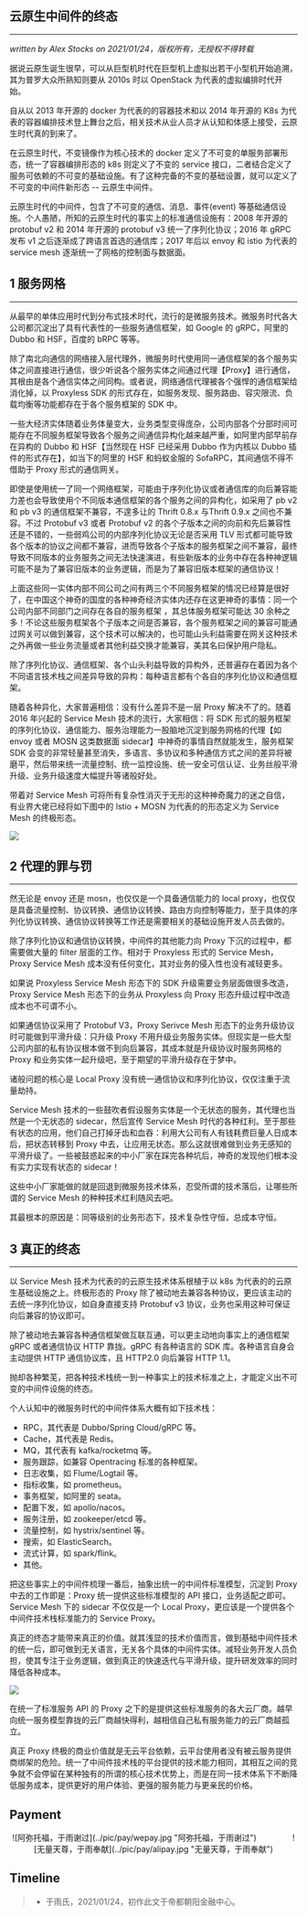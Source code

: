 ## 云原生中间件的终态
---
*written by Alex Stocks on 2021/01/24，版权所有，无授权不得转载*

据说云原生诞生很早，可以从巨型机时代在巨型机上虚拟出若干小型机开始追溯，其为普罗大众所熟知则要从 2010s 时以 OpenStack 为代表的虚拟编排时代开始。

自从以 2013 年开源的 docker 为代表的的容器技术和以 2014 年开源的 K8s 为代表的容器编排技术登上舞台之后，相关技术从业人员才从认知和体感上接受，云原生时代真的到来了。

在云原生时代，不变镜像作为核心技术的 docker 定义了不可变的单服务部署形态，统一了容器编排形态的 k8s 则定义了不变的 service 接口，二者结合定义了服务可依赖的不可变的基础设施。有了这种完备的不变的基础设置，就可以定义了不可变的中间件新形态 -- 云原生中间件。

云原生时代的中间件，包含了不可变的通信、消息、事件(event) 等基础通信设施。个人愚陋，所知的云原生时代的事实上的标准通信设施有：2008 年开源的 protobuf v2 和 2014 年开源的 protobuf v3 统一了序列化协议；2016 年 gRPC 发布 v1 之后逐渐成了跨语言首选的通信库；2017 年后以 envoy 和 istio 为代表的 service mesh 逐渐统一了网格的控制面与数据面。

## 1 服务网格
---

从最早的单体应用时代到分布式技术时代，流行的是微服务技术。微服务时代各大公司都沉淀出了具有代表性的一些服务通信框架，如 Google 的 gRPC，阿里的 Dubbo 和 HSF，百度的 bRPC 等等。

除了南北向通信的网络接入层代理外，微服务时代使用同一通信框架的各个服务实体之间直接进行通信，很少听说各个服务实体之间通过代理【Proxy】进行通信，其根由是各个通信实体之间同构。或者说，网络通信代理被各个强悍的通信框架给消化掉，以 Proxyless SDK 的形式存在，如服务发现、服务路由、容灾限流、负载均衡等功能都存在于各个服务框架的 SDK 中。

一些大经济实体随着业务体量变大，业务类型变得庞杂，公司内部各个分部时间可能存在不同服务框架导致各个服务之间通信异构化越来越严重，如阿里内部早前存在异构的 Dubbo 和 HSF【当然现在 HSF 已经采用 Dubbo 作为内核以 Dubbo 插件的形式存在】，如当下的阿里的 HSF 和蚂蚁金服的 SofaRPC，其间通信不得不借助于 Proxy 形式的通信网关。

即使是使用统一了同一个网络框架，可能由于序列化协议或者通信库的向后兼容能力差也会导致使用个不同版本通信框架的各个服务之间的异构化，如采用了 pb v2 和 pb v3 的通信框架不兼容，不遑多让的 Thrift 0.8.x 与Thrift 0.9.x 之间也不兼容。不过 Protobuf v3 或者 Protobuf v2 的各个子版本之间的向前和先后兼容性还是不错的，一些弱鸡公司的内部序列化协议无论是否采用 TLV 形式都可能导致各个版本的协议之间都不兼容，进而导致各个子版本的服务框架之间不兼容，最终导致不同版本的业务服务之间无法快速演进，有些新版本的业务中存在各种神逻辑可能不是为了兼容旧版本的业务逻辑，而是为了兼容旧版本框架的通信协议！

上面这些同一实体内部不同公司之间有两三个不同服务框架的情况已经算是很好了，在中国这个神奇的国度的各种神奇经济实体内还存在这更神奇的事情：同一个公司内部不同部门之间存在各自的服务框架 ，其总体服务框架可能达 30 余种之多！不论这些服务框架各个子版本之间是否兼容，各个服务框架之间的兼容可能通过网关可以做到兼容，这个技术可以解决的，也可能山头利益需要在网关这种技术之外再做一些业务流量或者其他利益交换才能兼容，美其名曰保护用户隐私。

除了序列化协议、通信框架、各个山头利益导致的异构外，还普遍存在着因为各个不同语言技术栈之间差异导致的异构：每种语言都有个各自的序列化协议和通信框架。

随着各种异化，大家普遍相信：没有什么差异不是一层 Proxy 解决不了的。随着 2016 年兴起的 Service Mesh 技术的流行，大家相信：将 SDK 形式的服务框架的序列化协议、通信能力、服务治理能力一股脑地沉淀到服务网格的代理【如 envoy 或者 MOSN 这类数据面 sidecar】中神奇的事情自然就能发生，服务框架 SDK 会变的非常轻量甚至消失，多语言、多协议和多种通信方式之间的差异将被磨平，然后带来统一流量控制、统一监控设施、统一安全可信认证、业务丝般平滑升级、业务升级速度大幅提升等诸般好处。

带着对 Service Mesh 可将所有复杂性消灭于无形的这种神奇魔力的迷之自信，有业界大佬已经将如下图中的 Istio + MOSN 为代表的的形态定义为 Service Mesh 的终极形态。

![](../pic/service_mesh/istio_mosn.png)

## 2 代理的罪与罚
---

然无论是 envoy 还是 mosn，也仅仅是一个具备通信能力的 local proxy，也仅仅是具备流量控制、协议转换、通信协议转换、路由方向控制等能力，至于具体的序列化协议转换、通信协议转换等工作还是需要相关的基础设施开发人员去做的。

除了序列化协议和通信协议转换，中间件的其他能力向 Proxy 下沉的过程中，都需要做大量的 filter 层面的工作。相对于 Proxyless 形式的 Service Mesh，Proxy Service Mesh 成本没有任何变化，其对业务的侵入性也没有减轻更多。

如果说 Proxyless Service Mesh 形态下的 SDK 升级需要业务层面做很多改造，Proxy Service Mesh 形态下的业务从 Proxyless 向 Proxy 形态升级过程中改造成本也不可谓不小。

如果通信协议采用了 Protobuf V3，Proxy Serivce Mesh 形态下的业务升级协议时可能做到平滑升级：只升级 Proxy 不用升级业务服务实体。但现实是一些大型公司内部的私有协议根本做不到向后兼容，其成本就是升级协议时服务网格的 Proxy 和业务实体一起升级吧，至于期望的平滑升级存在于梦中。

诸般问题的核心是 Local Proxy 没有统一通信协议和序列化协议，仅仅注重于流量劫持。

Service Mesh 技术的一些鼓吹者假设服务实体是一个无状态的服务，其代理也当然是一个无状态的 sidecar，然后宣传 Service Mesh 时代的各种红利。至于那些有状态的应用，他们自己打掉牙齿和血吞：利用大公司有人有钱耗费巨量人日成本后，把状态转移到 Proxy 中去，让应用无状态。那么这就很难做到业务无感知的平滑升级了。一些被鼓惑起来的中小厂家在踩完各种坑后，神奇的发现他们根本没有实力实现有状态的 sidecar！

这些中小厂家能做的就是回退到微服务技术体系，忍受所谓的技术落后，让哪些所谓的 Service Mesh 的种种技术红利随风去吧。

其最根本的原因是：同等级别的业务形态下，技术复杂性守恒，总成本守恒。

## 3 真正的终态
---

以 Service Mesh 技术为代表的的云原生技术体系根植于以 k8s 为代表的的云原生基础设施之上。终极形态的 Proxy 除了被动地去兼容各种协议，更应该主动的去统一序列化协议，如自身直接支持 Protobuf v3 协议，业务也采用这种可保证向后兼容的协议即可。

除了被动地去兼容各种通信框架做互联互通，可以更主动地向事实上的通信框架 gRPC 或者通信协议 HTTP 靠拢。gRPC 有各种语言的 SDK 库。各种语言自身会主动提供 HTTP 通信协议库，且 HTTP2.0 向后兼容 HTTP 1.1。

抛却各种繁芜，把各种技术栈统一到一种事实上的技术标准之上，才能定义出不可变的中间件设施的终态。

个人认知中的微服务时代的中间件体系大概有如下技术栈：

* RPC，其代表是 Dubbo/Spring Cloud/gRPC 等。
* Cache，其代表是 Redis。
* MQ，其代表有 kafka/rocketmq 等。
* 服务跟踪，如兼容 Opentracing 标准的各种框架。
* 日志收集，如 Flume/Logtail 等。
* 指标收集，如 prometheus。
* 事务框架，如阿里的 seata。
* 配置下发，如 apollo/nacos。
* 服务注册，如 zookeeper/etcd 等。
* 流量控制，如 hystrix/sentinel 等。
* 搜索，如 ElasticSearch。
* 流式计算，如 spark/flink。
* 其他。

把这些事实上的中间件梳理一番后，抽象出统一的中间件标准模型，沉淀到 Proxy 中去的工作即是：Proxy 统一提供这些标准模型的 API 接口，业务适配之即可。Service Mesh 下的 sidecar 不仅仅是一个 Local Proxy，更应该是一个提供各个中间件技术栈标准能力的 Service Proxy。

真正的终态才能带来真正的价值。就其浅显的技术价值而言，做到基础中间件技术的统一后，即可做到无关语言，无关各个具体的中间件实体。减轻业务开发人员负担，使其专注于业务逻辑，做到真正的快速迭代与平滑升级，提升研发效率的同时降低各种成本。

![](../pic/service_mesh/real-service-mesh.png)

在统一了标准服务 API 的 Proxy 之下的是提供这些标准服务的各大云厂商。越早向统一服务模型靠拢的云厂商越快得利，越相信自己私有服务能力的云厂商越孤立。

真正 Proxy 终极的商业价值就是无云平台依赖，云平台使用者没有被云服务提供商绑架的危险。统一了中间件技术栈的平台提供的技术能力相同，其相互之间的竞争就不会停留在某种独有的所谓的核心技术优势上，而是在同一技术体系下不断降低服务成本，提供更好的用户体验、更强的服务能力与更亲民的价格。

## Payment

<center> ![阿弥托福，于雨谢过](../pic/pay/wepay.jpg "阿弥托福，于雨谢过") &nbsp;&nbsp;&nbsp;&nbsp;&nbsp;&nbsp;&nbsp;&nbsp;&nbsp;&nbsp;&nbsp;&nbsp;&nbsp;&nbsp; ![无量天尊，于雨奉献](../pic/pay/alipay.jpg "无量天尊，于雨奉献") </center>


## Timeline

>- 于雨氏，2021/01/24，初作此文于帝都朝阳金融中心。